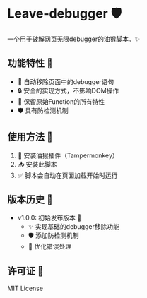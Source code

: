 # Leave-debugger 🛡️

一个用于破解网页无限debugger的油猴脚本。✨

## 功能特性 🌟

- 🚫 自动移除页面中的debugger语句
- 🔒 安全的实现方式，不影响DOM操作
- 💪 保留原始Function的所有特性
- 🛡️ 具有防检测机制

## 使用方法 📝

1. 🔧 安装油猴插件（Tampermonkey）
2. 📥 安装此脚本
3. ✅ 脚本会自动在页面加载开始时运行

## 版本历史 📅

- v1.0.0: 初始发布版本 🎉
  - ✨ 实现基础的debugger移除功能
  - 🛡️ 添加防检测机制
  - 🔧 优化错误处理

## 许可证 📄

MIT License 